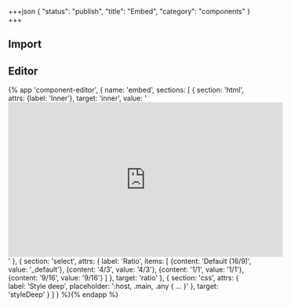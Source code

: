 +++json
{
  "status": "publish",
  "title": "Embed",
  "category": "components"
}
+++

## Import

<app-component-import componentName="embed"></app-component-import>

## Editor

{%
  app 'component-editor', {
    name: 'embed',
    sections: [
      {
        section: 'html',
        attrs: {label: 'Inner'},
        target: 'inner',
        value: '<iframe width="560" height="315" src="https://www.youtube.com/embed/aqz-KE-bpKQ?si=pMUWQVk63DgVToPe" title="YouTube video player" frameborder="0" allow="accelerometer; autoplay; clipboard-write; encrypted-media; gyroscope; picture-in-picture; web-share" allowfullscreen></iframe>'
      },
      {
        section: 'select',
        attrs: {
          label: 'Ratio',
          items: [
            {content: 'Default (16/9)', value: '_default'},
            {content: '4/3', value: '4/3'},
            {content: '1/1', value: '1/1'},
            {content: '9/16', value: '9/16'}
          ]
        },
        target: 'ratio'
      },
      {
        section: 'css',
        attrs: {
          label: 'Style deep',
          placeholder: ':host, .main, .any { ... }'
        },
        target: 'styleDeep'
      }
    ]
  }
%}{% endapp %}
